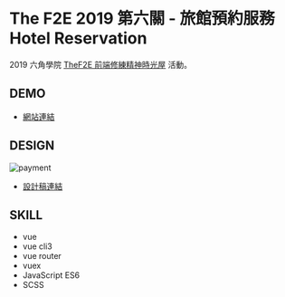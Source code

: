 # The F2E 2019 第六關 - 旅館預約服務 Hotel Reservation

2019 六角學院 [TheF2E 前端修練精神時光屋](https://challenge.thef2e.com/) 活動。

## DEMO

- [網站連結](https://waveciou.github.io/vue-hotel-reservation/dist/)

## DESIGN

![payment](https://waveciou.github.io/vue-hotel-reservation/design.png "Hotel Reservation")

- [設計稿連結](https://challenge.thef2e.com/user/1991?schedule=3969#works-3969)

## SKILL

- vue
- vue cli3
- vue router
- vuex
- JavaScript ES6
- SCSS
